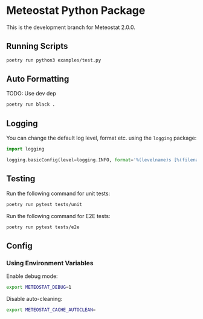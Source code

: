 # Meteostat Python Package

This is the development branch for Meteostat 2.0.0.

## Running Scripts

```sh
poetry run python3 examples/test.py
```

## Auto Formatting

TODO: Use dev dep

```sh
poetry run black .
```

## Logging

You can change the default log level, format etc. using the `logging` package:

```py
import logging

logging.basicConfig(level=logging.INFO, format='%(levelname)s [%(filename)s:%(lineno)s] %(message)s')
```

## Testing

Run the following command for unit tests:

```sh
poetry run pytest tests/unit
```

Run the following command for E2E tests:

```sh
poetry run pytest tests/e2e
```

## Config

### Using Environment Variables

Enable debug mode:

```sh
export METEOSTAT_DEBUG=1
```

Disable auto-cleaning:

```sh
export METEOSTAT_CACHE_AUTOCLEAN=
```